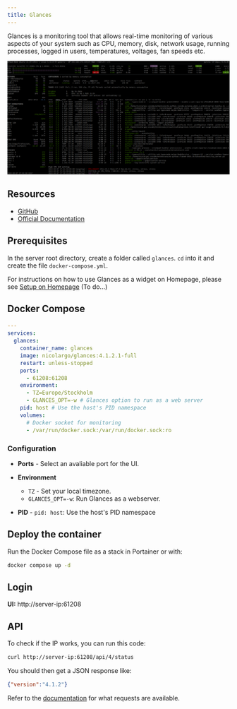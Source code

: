 ```yaml
---
title: Glances
---
```


Glances is a monitoring tool that allows real-time monitoring of various aspects of your system such as CPU, memory, disk, network usage, running processes, logged in users, temperatures, voltages, fan speeds etc.

![Glances screenshot](../images/glances-1.png)

## Resources

- [GitHub](https://github.com/nicolargo/glances)
- [Official Documentation](https://glances.readthedocs.io/en/latest/)

## Prerequisites

In the server root directory, create a folder called `glances`. `cd` into it and create the file `docker-compose.yml`.

For instructions on how to use Glances as a widget on Homepage, please see [Setup on Homepage]() (To do...)

## Docker Compose

```yaml title="docker-compose.yml" linenums="1"
---
services:
  glances:
    container_name: glances
    image: nicolargo/glances:4.1.2.1-full
    restart: unless-stopped
    ports:
      - 61208:61208
    environment:
      - TZ=Europe/Stockholm
      - GLANCES_OPT=-w # Glances option to run as a web server
    pid: host # Use the host's PID namespace
    volumes:
	  # Docker socket for monitoring
      - /var/run/docker.sock:/var/run/docker.sock:ro 
```

### Configuration

- **Ports** -	Select an avaliable port for the UI.
- **Environment**

    - `TZ` - Set your local timezone.
    - `GLANCES_OPT=-w`: Run Glances as a webserver.

- **PID** - `pid: host`: Use the host's PID namespace

## Deploy the container

Run the Docker Compose file as a stack in Portainer or with:

```bash
docker compose up -d
```

## Login

**UI:** http://server-ip:61208

## API

To check if the IP works, you can run this code:

```bash
curl http://server-ip:61208/api/4/status
```

You should then get a JSON response like:

```json
{"version":"4.1.2"}
```

Refer to the [documentation](https://glances.readthedocs.io/en/latest/api.html) for what requests are available.